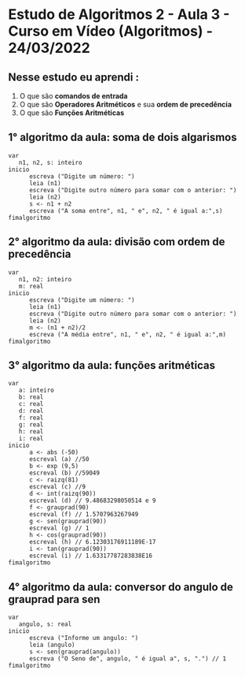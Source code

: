 # Estudo de Algoritmos 2 - Aula 3 - Curso em Vídeo (Algoritmos) - 24/03/2022

## Nesse estudo eu aprendi :

1. O que são **comandos de entrada**
2. O que são **Operadores Aritméticos** e sua **ordem de precedência**
3. O que são **Funções Aritméticas**

## 1° algoritmo da aula: soma de dois algarismos

~~~
var 
   n1, n2, s: inteiro
inicio
      escreva ("Digite um número: ")
      leia (n1)
      escreva ("Digite outro número para somar com o anterior: ")
      leia (n2)
      s <- n1 + n2
      escreva ("A soma entre", n1, " e", n2, " é igual a:",s)
fimalgoritmo
~~~

## 2° algoritmo da aula: divisão com ordem de precedência

~~~ 
var
   n1, n2: inteiro
   m: real
inicio
      escreva ("Digite um número: ")
      leia (n1)
      escreva ("Digite outro número para somar com o anterior: ")
      leia (n2)
      m <- (n1 + n2)/2
      escreva ("A média entre", n1, " e", n2, " é igual a:",m)
fimalgoritmo
~~~

## 3° algoritmo da aula: funções aritméticas

~~~
var
   a: inteiro
   b: real
   c: real
   d: real
   f: real
   g: real
   h: real
   i: real
inicio
      a <- abs (-50)
      escreval (a) //50
      b <- exp (9,5)
      escreval (b) //59049
      c <- raizq(81)
      escreval (c) //9
      d <- int(raizq(90))
      escreval (d) // 9.48683298050514 e 9
      f <- grauprad(90)
      escreval (f) // 1.5707963267949
      g <- sen(grauprad(90))
      escreval (g) // 1
      h <- cos(grauprad(90))
      escreval (h) // 6.12303176911189E-17
      i <- tan(grauprad(90))
      escreval (i) // 1.63317787283838E16
fimalgoritmo
~~~

## 4° algoritmo da aula: conversor do angulo de grauprad para sen

~~~
var
   angulo, s: real
inicio
      escreva ("Informe um angulo: ")
      leia (angulo)
      s <- sen(grauprad(angulo))
      escreva ("O Seno de", angulo, " é igual a", s, ".") // 1
fimalgoritmo
~~~
